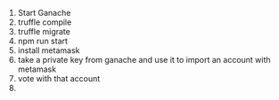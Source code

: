 1. Start Ganache
2. truffle compile
3. truffle migrate
4. npm run start
5. install metamask
6. take a private key from ganache and use it to import an account with metamask
7. vote with that account
8.

